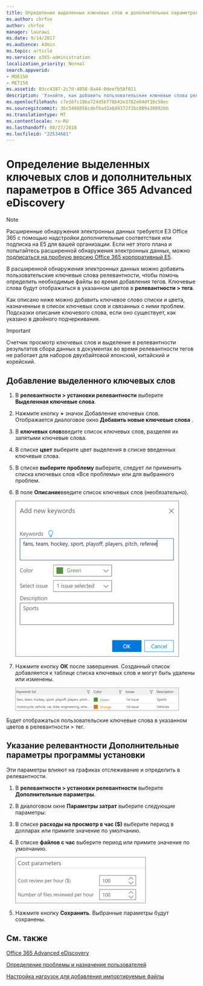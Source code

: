 ```yaml
---
title: Определение выделенных ключевых слов и дополнительных параметров в Office 365 Advanced eDiscovery
ms.author: chrfox
author: chrfox
manager: laurawi
ms.date: 9/14/2017
ms.audience: Admin
ms.topic: article
ms.service: o365-administration
localization_priority: Normal
search.appverid:
- MOE150
- MET150
ms.assetid: 03cc4387-2c7d-4058-8a44-0deefb58f011
description: 'Узнайте, как добавить пользовательские ключевые слова релевантности с целью определения соответствующих файлов во время тегов в Office 365 расширенного обнаружения электронных данных и для указания параметров расходы.  '
ms.openlocfilehash: c7e16fc18ba724d5b778b42e3782e04df10c50ec
ms.sourcegitcommit: 36c5466056cdef6ad2a8d9372f2bc009a30892bb
ms.translationtype: MT
ms.contentlocale: ru-RU
ms.lasthandoff: 08/27/2018
ms.locfileid: "22534681"
---
```

# <a name="define-highlighted-keywords-and-advanced-options-in-office-365-advanced-ediscovery"></a>Определение выделенных ключевых слов и дополнительных параметров в Office 365 Advanced eDiscovery

> [!NOTE]
> Расширенные обнаружения электронных данных требуется E3 Office 365 с помощью надстройки дополнительные соответствия или подписка на E5 для вашей организации. Если нет этого плана и попытайтесь расширенной обнаружения электронных данных, можно [подписаться на пробную версию Office 365 корпоративный E5](https://go.microsoft.com/fwlink/p/?LinkID=698279). 
  
В расширенной обнаружения электронных данных можно добавить пользовательские ключевые слова релевантности, чтобы помочь определить необходимые файлы во время добавления тегов. Ключевые слова будут отображаться в указанном цветов в **релевантности \> тега**. 
  
Как описано ниже можно добавить ключевое слово списки и цвета, назначенные в список ключевых слов и связанных с ними проблем. Подсказки описание ключевого слова, если оно существует, как указано в двойного подчеркивания.
  
> [!IMPORTANT]
> Счетчик просмотр ключевых слов и выделение в релевантности результатов сбора данных в документах во время релевантности тегов не работает для наборов двухбайтовой японский, китайский и корейский. 
  
## <a name="adding-highlighted-keywords"></a>Добавление выделенного ключевых слов

1. В **релевантности \> установки релевантности** выберите **Выделенная ключевые слова**.
    
2. Нажмите кнопку **+** значок Добавление ключевых слов. Отображается диалоговое окно **Добавить новые ключевые слова** . 
    
3. В **ключевых слов**введите список ключевых слов, разделяя их запятыми ключевые слова. 
    
4. В списке **цвет** выберите цвет выделения в списке введенных ключевые слова. 
    
5. В списке **выберите проблему** выберите, следует ли применить списка ключевых слов «Все проблемы» или для выбранного проблем. 
    
6. В поле **Описание**введите список ключевых слов (необязательно).
    
    ![Добавление ключевых слов](media/1683a71f-0875-48fc-b4ef-01f3b0e8e8e9.png)
  
7. Нажмите кнопку **ОК** после завершения. Созданный список добавляется к таблице списка ключевых слов и могут быть удалены или изменены. 
    
    ![Список ключевых слов на вкладке "Настройка релевантности"](media/a05d5ec0-8bde-470d-97e2-456b169281d6.png)
  
Будет отображаться пользовательские ключевые слова в указанном цветов в релевантности \> тег. 
  
## <a name="specifying-relevance-setup-advanced-settings"></a>Указание релевантности Дополнительные параметры программы установки

Эти параметры влияют на графиках отслеживание и определить в релевантности.
  
1. В **релевантности \> установки релевантности** выберите **Дополнительные параметры**.
    
2. В диалоговом окне **Параметры затрат** выберите следующие параметры: 
    
1. В списке **расходы на просмотр в час ($)** выберите период в долларах или примите значение по умолчанию. 
    
2. В списке **файлов с час** выберите период или примите значение по умолчанию. 
    
    ![Параметры для указания затрат на вкладке "Настройка релевантности"](media/bab7b5b7-6297-4e7c-b0a6-ba5aa8b21787.png)
  
3. Нажмите кнопку **Сохранить**. Выбранные параметры будут сохранены.
    
## <a name="see-also"></a>См. также

[Office 365 Advanced eDiscovery](office-365-advanced-ediscovery.md)
  
[Определение проблемы и назначение пользователей](define-issues-and-assign-users.md)
  
[Настройка нагрузок для добавления импортируемые файлы](set-up-loads-to-add-imported-files.md)

